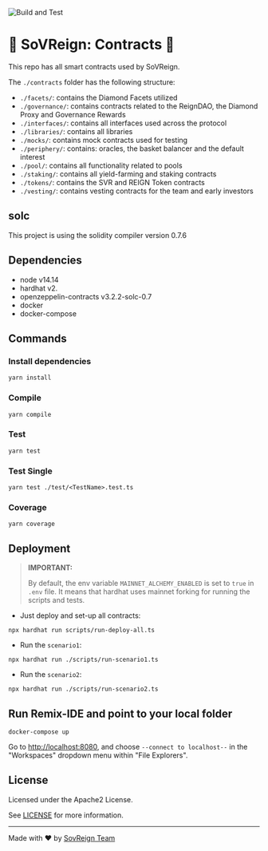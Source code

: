 ![Build and Test](https://github.com/dialecticch/sovreign-contracts/actions/workflows/build.yml/badge.svg?branch=master)

# 👑 SoVReign: Contracts 👑

This repo has all smart contracts used by SoVReign.

The `./contracts` folder has the following structure:

- `./facets/`: contains the Diamond Facets utilized
- `./governance/`: contains contracts related to the ReignDAO, the Diamond Proxy and Governance Rewards
- `./interfaces/`: contains all interfaces used across the protocol
- `./libraries/`: contains all libraries
- `./mocks/`: contains mock contracts used for testing
- `./periphery/`: contains: oracles, the basket balancer and the default interest
- `./pool/`: contains all functionality related to pools
- `./staking/`: contains all yield-farming and staking contracts
- `./tokens/`: contains the SVR and REIGN Token contracts
- `./vesting/`: contains vesting contracts for the team and early investors

## solc

This project is using the solidity compiler version 0.7.6

## Dependencies

- node v14.14
- hardhat v2.
- openzeppelin-contracts v3.2.2-solc-0.7
- docker
- docker-compose

## Commands

### Install dependencies

```shell script
yarn install
```

### Compile

```shell script
yarn compile
```

### Test

```shell script
yarn test
```

### Test Single

```shell script
yarn test ./test/<TestName>.test.ts
```

### Coverage

```shell script
yarn coverage
```

## Deployment

> **IMPORTANT:**
> 
> By default, the env variable `MAINNET_ALCHEMY_ENABLED` is set to `true` in `.env` file. It means that 
> hardhat uses mainnet forking for running the scripts and tests. 

- Just deploy and set-up all contracts:

```shell script
npx hardhat run scripts/run-deploy-all.ts
```

- Run the `scenario1`:

```shell script
npx hardhat run ./scripts/run-scenario1.ts
```

- Run the `scenario2`:

```shell script
npx hardhat run ./scripts/run-scenario2.ts
```

## Run Remix-IDE and point to your local folder

```shell script
docker-compose up
```

Go to [http://localhost:8080](http://localhost:8080), and choose
`--connect to localhost--` in the "Workspaces" dropdown menu within "File Explorers".

## License

Licensed under the Apache2 License.

See [LICENSE](LICENSE) for more information.

---

Made with :heart: by [SovReign Team](https://sovreign.org)
